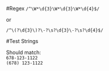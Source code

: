 #Regex
`/^\W*\d{3}\W*\d{3}\W*\d{4}$/`  

or

`/^\(?\d{3}\)?\-?\s?\d{3}\-?\s?\d{4}$/`  

#Test Strings 

Should match:  
`678-123-1122`  
`(678) 123-1122`  